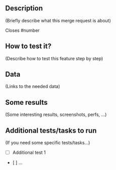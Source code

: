 ## Description

(Briefly describe what this merge request is about)

Closes #number

## How to test it?

(Describe how to test this feature step by step)

## Data

(Links to the needed data)

## Some results

(Some interesting results, screenshots, perfs, ...)

## Additional tests/tasks to run

(If you need some specific tests/tasks...)

- [ ] Additional test 1
- [ ] ...
